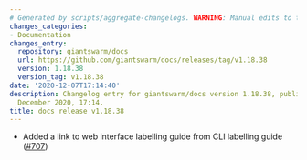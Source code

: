 ```yaml
---
# Generated by scripts/aggregate-changelogs. WARNING: Manual edits to this files will be overwritten.
changes_categories:
- Documentation
changes_entry:
  repository: giantswarm/docs
  url: https://github.com/giantswarm/docs/releases/tag/v1.18.38
  version: 1.18.38
  version_tag: v1.18.38
date: '2020-12-07T17:14:40'
description: Changelog entry for giantswarm/docs version 1.18.38, published on 07
  December 2020, 17:14.
title: docs release v1.18.38
---
```


- Added a link to web interface labelling guide from CLI labelling guide ([#707](https://github.com/giantswarm/docs/pull/707))
